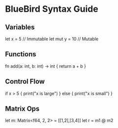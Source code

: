 # BlueBird Syntax Guide

## Variables
let x = 5         // Immutable
let mut y = 10    // Mutable

## Functions
fn add(a: int, b: int) -> int {
    return a + b
}

## Control Flow
if x > 5 {
    print("x is large")
} else {
    print("x is small")
}

## Matrix Ops
let m: Matrix<f64, 2, 2> = [[1,2],[3,4]]
let r = m1 @ m2